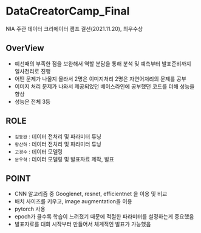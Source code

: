 # DataCreatorCamp_Final
NIA 주관 데이터 크리에이터 캠프 결선(2021.11.20), 최우수상
## OverView
- 예선때의 부족한 점을 보완해서 역할 분담을 통해 분석 및 예측부터 발표준비까지 일사천리로 진행
- 어떤 문제가 나올지 몰라서 2명은 이미지처리 2명은 자연어처리의 문제를 공부
- 이미지 처리 문제가 나와서 제공되었던 베이스라인에 공부했던 코드를 더해 성능을 향상
- 성능은 전체 3등

## ROLE
- `김동완` : 데이터 전처리 및 파라미터 튜닝 
- `황산하` : 데이터 전처리 및 파라미터 튜닝
- `고경수` : 데이터 모델링
- `문우혁` : 데이터 모델링 및 발표자료 제작, 발표

## POINT
- CNN 알고리즘 중 Googlenet, resnet, efficientnet 을 이용 및 비교
- 배치 사이즈를 키우고, image augmentation을 이용
- pytorch 사용
- epoch가 클수록 학습이 느려졌기 때문에 적절한 파라미터를 설정하는게 중요했음
- 발표자료를 대회 시작부터 만들어서 체계적인 발표가 가능했음

